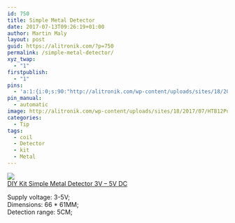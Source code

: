 ```yaml
---
id: 750
title: Simple Metal Detector
date: 2017-07-13T09:26:19+01:00
author: Martin Maly
layout: post
guid: https://alitronik.com/?p=750
permalink: /simple-metal-detector/
xyz_twap:
  - "1"
firstpublish:
  - "1"
pins:
  - 'a:1:{i:0;s:90:"http://alitronik.com/wp-content/uploads/sites/18/2017/07/HTB12PunKpXXXXb4XFXXq6xXFXXXP.jpg";}'
pin_manual:
  - automatic
image: http://alitronik.com/wp-content/uploads/sites/18/2017/07/HTB12PunKpXXXXb4XFXXq6xXFXXXP.jpg
categories:
  - Tip
tags:
  - coil
  - Detector
  - kit
  - Metal
---
```

<a href="http://s.click.aliexpress.com/e/zbi6mYR" target="_parent"><img src="//ae01.alicdn.com/kf/HTB1RtxVOXXXXXa6aXXXq6xXFXXX7/-font-b-DIY-b-font-font-b-Kit-b-font-font-b-Simple-b-font.jpg_220x220.jpg" /><span style="display: block;">DIY Kit Simple Metal Detector 3V &#8211; 5V DC</span></a>

Supply voltage: 3-5V;  
Dimensions: 66 * 61MM;  
Detection range: 5CM;